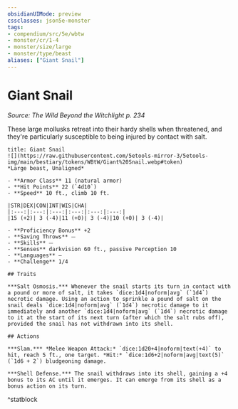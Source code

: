 ```yaml
---
obsidianUIMode: preview
cssclasses: json5e-monster
tags:
- compendium/src/5e/wbtw
- monster/cr/1-4
- monster/size/large
- monster/type/beast
aliases: ["Giant Snail"]
---
```

# Giant Snail
*Source: The Wild Beyond the Witchlight p. 234*  

These large mollusks retreat into their hardy shells when threatened, and they're particularly susceptible to being injured by contact with salt.

```ad-statblock
title: Giant Snail
![](https://raw.githubusercontent.com/5etools-mirror-3/5etools-img/main/bestiary/tokens/WBtW/Giant%20Snail.webp#token)
*Large beast, Unaligned*

- **Armor Class** 11 (natural armor)
- **Hit Points** 22 (`4d10`)
- **Speed** 10 ft., climb 10 ft.

|STR|DEX|CON|INT|WIS|CHA|
|:---:|:---:|:---:|:---:|:---:|:---:|
|15 (+2)| 3 (-4)|11 (+0)| 3 (-4)|10 (+0)| 3 (-4)|

- **Proficiency Bonus** +2
- **Saving Throws** ⏤
- **Skills** ⏤
- **Senses** darkvision 60 ft., passive Perception 10
- **Languages** —
- **Challenge** 1/4

## Traits

***Salt Osmosis.*** Whenever the snail starts its turn in contact with a pound or more of salt, it takes `dice:1d4|noform|avg` (`1d4`) necrotic damage. Using an action to sprinkle a pound of salt on the snail deals `dice:1d4|noform|avg` (`1d4`) necrotic damage to it immediately and another `dice:1d4|noform|avg` (`1d4`) necrotic damage to it at the start of its next turn (after which the salt rubs off), provided the snail has not withdrawn into its shell.

## Actions

***Slam.*** *Melee Weapon Attack:* `dice:1d20+4|noform|text(+4)` to hit, reach 5 ft., one target. *Hit:* `dice:1d6+2|noform|avg|text(5)` (`1d6 + 2`) bludgeoning damage.

***Shell Defense.*** The snail withdraws into its shell, gaining a +4 bonus to its AC until it emerges. It can emerge from its shell as a bonus action on its turn.
```
^statblock